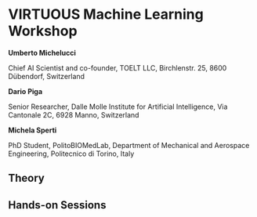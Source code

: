 # VIRTUOUS Machine Learning Workshop

**Umberto Michelucci**

Chief AI Scientist and co-founder, TOELT LLC, Birchlenstr. 25, 8600 Dübendorf, Switzerland

**Dario Piga**

Senior Researcher, Dalle Molle Institute for Artificial Intelligence, Via Cantonale 2C, 6928 Manno, Switzerland

**Michela Sperti**

PhD Student, PolitoBIOMedLab, Department of Mechanical and Aerospace Engineering, Politecnico di Torino, Italy

## Theory

## Hands-on Sessions
